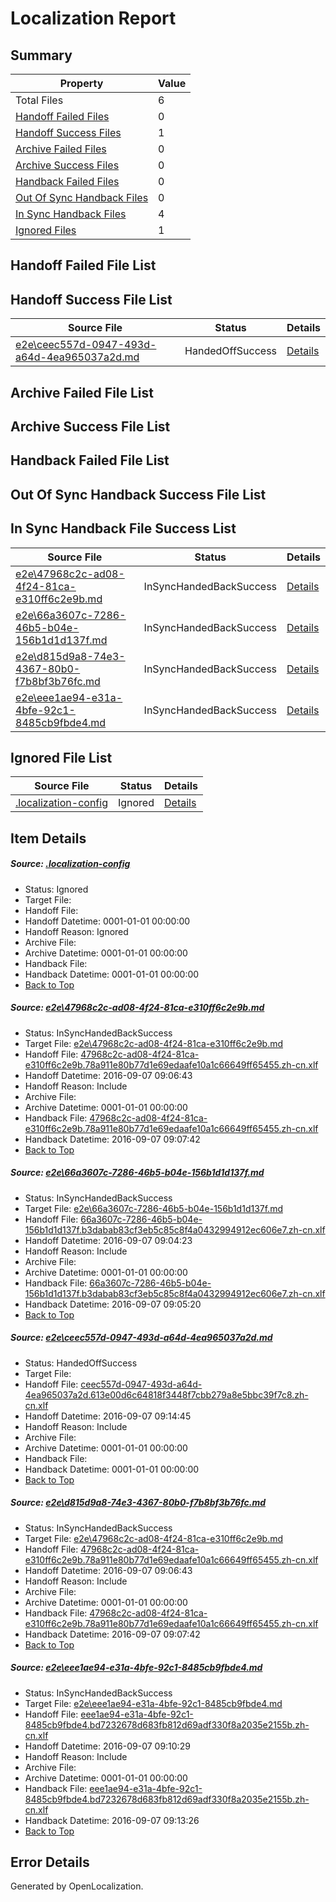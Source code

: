 # <a name='report-top'></a> Localization Report

## Summary
 Property | Value 
 -------- | ----- 
 Total Files | 6
[ Handoff Failed Files ](#handoff-failed-list)| 0
[ Handoff Success Files ](#handoff-success-list)| 1
[ Archive Failed Files ](#archive-failed-list)| 0
[ Archive Success Files ](#archive-success-list)| 0
[ Handback Failed Files ](#handback-failed-list)| 0
[ Out Of Sync Handback Files ](#outofsync-handback-success-list)| 0
[ In Sync Handback Files ](#insync-handback-success-list)| 4
[ Ignored Files ](#ignored-list)| 1

## <a name='handoff-failed-list'></a> Handoff Failed File List

## <a name='handoff-success-list'></a> Handoff Success File List
 Source File | Status | Details 
 ----------- | ------ | ------- 
 [e2e\ceec557d-0947-493d-a64d-4ea965037a2d.md](https://github.com/OpenLocalizationTestOrg/ol-test0/blob/7a49f93557b4043a6e86a3c6288f00fa8b273001/e2e/ceec557d-0947-493d-a64d-4ea965037a2d.md) | HandedOffSuccess | [Details](#6eccc4f53f0e3343b82d2fbda8769f67382494023)

## <a name='archive-failed-list'></a> Archive Failed File List

## <a name='archive-success-list'></a> Archive Success File List

## <a name='handback-failed-list'></a> Handback Failed File List

## <a name='outofsync-handback-success-list'></a> Out Of Sync Handback Success File List

## <a name='insync-handback-success-list'></a> In Sync Handback File Success List
 Source File | Status | Details 
 ----------- | ------ | ------- 
 [e2e\47968c2c-ad08-4f24-81ca-e310ff6c2e9b.md](https://github.com/OpenLocalizationTestOrg/ol-test0/blob/193a3ab25ccde90f0e7d11fa3d38a5ab614ae298/e2e/47968c2c-ad08-4f24-81ca-e310ff6c2e9b.md) | InSyncHandedBackSuccess | [Details](#ab86746abdc2a7353660438f117b1b24cf4fadd81)
 [e2e\66a3607c-7286-46b5-b04e-156b1d1d137f.md](https://github.com/OpenLocalizationTestOrg/ol-test0/blob/8f0d5dc60415f625fb93f16facb3887632e69e37/e2e/66a3607c-7286-46b5-b04e-156b1d1d137f.md) | InSyncHandedBackSuccess | [Details](#6a96459d10e487d98809e9cd30196cf8f426f8282)
 [e2e\d815d9a8-74e3-4367-80b0-f7b8bf3b76fc.md](https://github.com/OpenLocalizationTestOrg/ol-test0/blob/7a49f93557b4043a6e86a3c6288f00fa8b273001/e2e/d815d9a8-74e3-4367-80b0-f7b8bf3b76fc.md) | InSyncHandedBackSuccess | [Details](#ab86746abdc2a7353660438f117b1b24cf4fadd84)
 [e2e\eee1ae94-e31a-4bfe-92c1-8485cb9fbde4.md](https://github.com/OpenLocalizationTestOrg/ol-test0/blob/59273c86f5fa060e44c94a7bae5b2c7911eab0bd/e2e/eee1ae94-e31a-4bfe-92c1-8485cb9fbde4.md) | InSyncHandedBackSuccess | [Details](#464b3e16e6cf8068ba8796869a3b8c54256b9bc45)

## <a name='ignored-list'></a> Ignored File List
 Source File | Status | Details 
 ----------- | ------ | ------- 
 [.localization-config](https://github.com/OpenLocalizationTestOrg/ol-test0/blob/7a49f93557b4043a6e86a3c6288f00fa8b273001/.localization-config) | Ignored | [Details](#c268a05ecaa7ec85942ed632c29928ee5bd6da8d0)

## Item Details
##### <a name='c268a05ecaa7ec85942ed632c29928ee5bd6da8d0'></a> Source: [.localization-config](https://github.com/OpenLocalizationTestOrg/ol-test0/blob/7a49f93557b4043a6e86a3c6288f00fa8b273001/.localization-config)
* Status: Ignored
* Target File: 
* Handoff File: 
* Handoff Datetime: 0001-01-01 00:00:00
* Handoff Reason: Ignored
* Archive File: 
* Archive Datetime: 0001-01-01 00:00:00
* Handback File: 
* Handback Datetime: 0001-01-01 00:00:00
* [Back to Top](#report-top)

##### <a name='ab86746abdc2a7353660438f117b1b24cf4fadd81'></a> Source: [e2e\47968c2c-ad08-4f24-81ca-e310ff6c2e9b.md](https://github.com/OpenLocalizationTestOrg/ol-test0/blob/193a3ab25ccde90f0e7d11fa3d38a5ab614ae298/e2e/47968c2c-ad08-4f24-81ca-e310ff6c2e9b.md)
* Status: InSyncHandedBackSuccess
* Target File: [e2e\47968c2c-ad08-4f24-81ca-e310ff6c2e9b.md](https://github.com/OpenLocalizationTestOrg/ol-test0-zhcn/blob/c9fab74320c3c759f10a562c4f1413a88ba878ff/e2e/47968c2c-ad08-4f24-81ca-e310ff6c2e9b.md)
* Handoff File: [47968c2c-ad08-4f24-81ca-e310ff6c2e9b.78a911e80b77d1e69edaafe10a1c66649ff65455.zh-cn.xlf](https://github.com/OpenLocalizationTestOrg/ol-test0-handoff/blob/cbb3164a2826353bd4b064400e58bce392456e5f/ol-handoff/OpenLocalizationTestOrg/ol-test0-zhcn/yuwzho/ht/47968c2c-ad08-4f24-81ca-e310ff6c2e9b.78a911e80b77d1e69edaafe10a1c66649ff65455.zh-cn.xlf)
* Handoff Datetime: 2016-09-07 09:06:43
* Handoff Reason: Include
* Archive File: 
* Archive Datetime: 0001-01-01 00:00:00
* Handback File: [47968c2c-ad08-4f24-81ca-e310ff6c2e9b.78a911e80b77d1e69edaafe10a1c66649ff65455.zh-cn.xlf](https://github.com/OpenLocalizationTestOrg/ol-test0-handback/blob/c6932b49b5999d34db0e87680efb3f87f316a9b4/ol-handback/OpenLocalizationTestOrg/ol-test0-zhcn/yuwzho/ht/47968c2c-ad08-4f24-81ca-e310ff6c2e9b.78a911e80b77d1e69edaafe10a1c66649ff65455.zh-cn.xlf)
* Handback Datetime: 2016-09-07 09:07:42
* [Back to Top](#report-top)

##### <a name='6a96459d10e487d98809e9cd30196cf8f426f8282'></a> Source: [e2e\66a3607c-7286-46b5-b04e-156b1d1d137f.md](https://github.com/OpenLocalizationTestOrg/ol-test0/blob/8f0d5dc60415f625fb93f16facb3887632e69e37/e2e/66a3607c-7286-46b5-b04e-156b1d1d137f.md)
* Status: InSyncHandedBackSuccess
* Target File: [e2e\66a3607c-7286-46b5-b04e-156b1d1d137f.md](https://github.com/OpenLocalizationTestOrg/ol-test0-zhcn/blob/35b653bd46c2478198151f450f2669d8ab203fcd/e2e/66a3607c-7286-46b5-b04e-156b1d1d137f.md)
* Handoff File: [66a3607c-7286-46b5-b04e-156b1d1d137f.b3dabab83cf3eb5c85c8f4a0432994912ec606e7.zh-cn.xlf](https://github.com/OpenLocalizationTestOrg/ol-test0-handoff/blob/408d2338188657b8c99a6e869eb9f74d62939638/ol-handoff/OpenLocalizationTestOrg/ol-test0-zhcn/yuwzho/ht/66a3607c-7286-46b5-b04e-156b1d1d137f.b3dabab83cf3eb5c85c8f4a0432994912ec606e7.zh-cn.xlf)
* Handoff Datetime: 2016-09-07 09:04:23
* Handoff Reason: Include
* Archive File: 
* Archive Datetime: 0001-01-01 00:00:00
* Handback File: [66a3607c-7286-46b5-b04e-156b1d1d137f.b3dabab83cf3eb5c85c8f4a0432994912ec606e7.zh-cn.xlf](https://github.com/OpenLocalizationTestOrg/ol-test0-handback/blob/b5b557191b6a337f5cbbefaa6f2c5c2947750621/ol-handback/OpenLocalizationTestOrg/ol-test0-zhcn/yuwzho/ht/66a3607c-7286-46b5-b04e-156b1d1d137f.b3dabab83cf3eb5c85c8f4a0432994912ec606e7.zh-cn.xlf)
* Handback Datetime: 2016-09-07 09:05:20
* [Back to Top](#report-top)

##### <a name='6eccc4f53f0e3343b82d2fbda8769f67382494023'></a> Source: [e2e\ceec557d-0947-493d-a64d-4ea965037a2d.md](https://github.com/OpenLocalizationTestOrg/ol-test0/blob/7a49f93557b4043a6e86a3c6288f00fa8b273001/e2e/ceec557d-0947-493d-a64d-4ea965037a2d.md)
* Status: HandedOffSuccess
* Target File: 
* Handoff File: [ceec557d-0947-493d-a64d-4ea965037a2d.613e00d6c64818f3448f7cbb279a8e5bbc39f7c8.zh-cn.xlf](https://github.com/OpenLocalizationTestOrg/ol-test0-handoff/blob/68928f56410be905607c5761454702487812a1a6/ol-handoff/OpenLocalizationTestOrg/ol-test0-zhcn/yuwzho/ht/ceec557d-0947-493d-a64d-4ea965037a2d.613e00d6c64818f3448f7cbb279a8e5bbc39f7c8.zh-cn.xlf)
* Handoff Datetime: 2016-09-07 09:14:45
* Handoff Reason: Include
* Archive File: 
* Archive Datetime: 0001-01-01 00:00:00
* Handback File: 
* Handback Datetime: 0001-01-01 00:00:00
* [Back to Top](#report-top)

##### <a name='ab86746abdc2a7353660438f117b1b24cf4fadd84'></a> Source: [e2e\d815d9a8-74e3-4367-80b0-f7b8bf3b76fc.md](https://github.com/OpenLocalizationTestOrg/ol-test0/blob/7a49f93557b4043a6e86a3c6288f00fa8b273001/e2e/d815d9a8-74e3-4367-80b0-f7b8bf3b76fc.md)
* Status: InSyncHandedBackSuccess
* Target File: [e2e\47968c2c-ad08-4f24-81ca-e310ff6c2e9b.md](https://github.com/OpenLocalizationTestOrg/ol-test0-zhcn/blob/c9fab74320c3c759f10a562c4f1413a88ba878ff/e2e/47968c2c-ad08-4f24-81ca-e310ff6c2e9b.md)
* Handoff File: [47968c2c-ad08-4f24-81ca-e310ff6c2e9b.78a911e80b77d1e69edaafe10a1c66649ff65455.zh-cn.xlf](https://github.com/OpenLocalizationTestOrg/ol-test0-handoff/blob/cbb3164a2826353bd4b064400e58bce392456e5f/ol-handoff/OpenLocalizationTestOrg/ol-test0-zhcn/yuwzho/ht/47968c2c-ad08-4f24-81ca-e310ff6c2e9b.78a911e80b77d1e69edaafe10a1c66649ff65455.zh-cn.xlf)
* Handoff Datetime: 2016-09-07 09:06:43
* Handoff Reason: Include
* Archive File: 
* Archive Datetime: 0001-01-01 00:00:00
* Handback File: [47968c2c-ad08-4f24-81ca-e310ff6c2e9b.78a911e80b77d1e69edaafe10a1c66649ff65455.zh-cn.xlf](https://github.com/OpenLocalizationTestOrg/ol-test0-handback/blob/c6932b49b5999d34db0e87680efb3f87f316a9b4/ol-handback/OpenLocalizationTestOrg/ol-test0-zhcn/yuwzho/ht/47968c2c-ad08-4f24-81ca-e310ff6c2e9b.78a911e80b77d1e69edaafe10a1c66649ff65455.zh-cn.xlf)
* Handback Datetime: 2016-09-07 09:07:42
* [Back to Top](#report-top)

##### <a name='464b3e16e6cf8068ba8796869a3b8c54256b9bc45'></a> Source: [e2e\eee1ae94-e31a-4bfe-92c1-8485cb9fbde4.md](https://github.com/OpenLocalizationTestOrg/ol-test0/blob/59273c86f5fa060e44c94a7bae5b2c7911eab0bd/e2e/eee1ae94-e31a-4bfe-92c1-8485cb9fbde4.md)
* Status: InSyncHandedBackSuccess
* Target File: [e2e\eee1ae94-e31a-4bfe-92c1-8485cb9fbde4.md](https://github.com/OpenLocalizationTestOrg/ol-test0-zhcn/blob/c6c17d9011acf9fb0cac5f709c13fc63947013f5/e2e/eee1ae94-e31a-4bfe-92c1-8485cb9fbde4.md)
* Handoff File: [eee1ae94-e31a-4bfe-92c1-8485cb9fbde4.bd7232678d683fb812d69adf330f8a2035e2155b.zh-cn.xlf](https://github.com/OpenLocalizationTestOrg/ol-test0-handoff/blob/bbfc30c6241e33f3db1f1de31619134a48eb0686/ol-handoff/OpenLocalizationTestOrg/ol-test0-zhcn/yuwzho/ht/eee1ae94-e31a-4bfe-92c1-8485cb9fbde4.bd7232678d683fb812d69adf330f8a2035e2155b.zh-cn.xlf)
* Handoff Datetime: 2016-09-07 09:10:29
* Handoff Reason: Include
* Archive File: 
* Archive Datetime: 0001-01-01 00:00:00
* Handback File: [eee1ae94-e31a-4bfe-92c1-8485cb9fbde4.bd7232678d683fb812d69adf330f8a2035e2155b.zh-cn.xlf](https://github.com/OpenLocalizationTestOrg/ol-test0-handback/blob/b38c6307f31d5681e0eab83fc73de847031d269f/ol-handback/OpenLocalizationTestOrg/ol-test0-zhcn/yuwzho/ht/eee1ae94-e31a-4bfe-92c1-8485cb9fbde4.bd7232678d683fb812d69adf330f8a2035e2155b.zh-cn.xlf)
* Handback Datetime: 2016-09-07 09:13:26
* [Back to Top](#report-top)


## Error Details

Generated by OpenLocalization.
